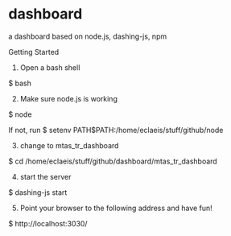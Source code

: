dashboard
=========

a dashboard based on node.js, dashing-js, npm

Getting Started

1. Open a bash shell

$ bash

2. Make sure node.js is working

$ node

  If not, run
  $ setenv PATH$PATH:/home/eclaeis/stuff/github/node

3. change to mtas_tr_dashboard

$ cd /home/eclaeis/stuff/github/dashboard/mtas_tr_dashboard

4. start the server

$ dashing-js start

5. Point your browser to the following address and have fun!

$ http://localhost:3030/
